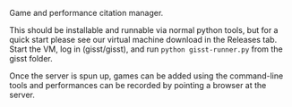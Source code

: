Game and performance citation manager.

This should be installable and runnable via normal python tools, but for a quick start please see our virtual machine download in the Releases tab.  Start the VM, log in (gisst/gisst), and run `python gisst-runner.py` from the gisst folder.

Once the server is spun up, games can be added using the command-line tools and performances can be recorded by pointing a browser at the server.
